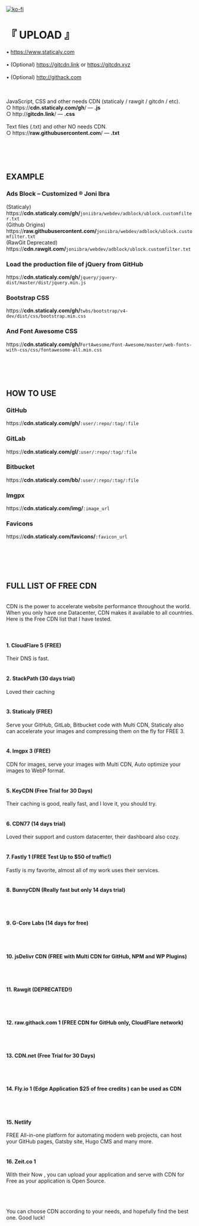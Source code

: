 [![ko-fi](https://www.ko-fi.com/img/githubbutton_sm.svg)](https://paypal.me/joniibra)


# 『 UPLOAD 』

•  https://www.staticaly.com
<br /><br />•  (Optional) https://gitcdn.link or https://gitcdn.xyz
<br /><br />•  (Optional) http://githack.com
<br /><br /><br />

JavaScript, CSS and other needs CDN (staticaly / rawgit / gitcdn / etc).
<br />
○  https://<b>cdn.staticaly.com/gh</b>/  ––  <b>.js</b>
<br />
○  http://<b>gitcdn.link</b>/  ––  <b>.css</b>
<br /><br />
Text files (.txt) and other NO needs CDN.
<br />
○  https://<b>raw.githubusercontent.com</b>/  ––  <b>.txt</b>
<br /><br /><br /><br /><br />


## EXAMPLE

### Ads Block – Customized ® Joni Ibra
(Staticaly) https://<b>cdn.staticaly.com/gh/</b><code>joniibra/webdev/adblock/ublock.customfilter.txt</code>
<br />(Github Origins) https://<b>raw.githubusercontent.com/</b><code>joniibra/webdev/adblock/ublock.customfilter.txt</code>
<br />(RawGit Deprecated) https://<b>cdn.rawgit.com/</b><code>joniibra/webdev/adblock/ublock.customfilter.txt</code>
<br />
### Load the production file of jQuery from GitHub
https://<b>cdn.staticaly.com/gh/</b><code>jquery/jquery-dist/master/dist/jquery.min.js</code>
<br />
### Bootstrap CSS
https://<b>cdn.staticaly.com/gh/</b><code>twbs/bootstrap/v4-dev/dist/css/bootstrap.min.css</code>
<br />
### And Font Awesome CSS
https://<b>cdn.staticaly.com/gh/</b><code>FortAwesome/Font-Awesome/master/web-fonts-with-css/css/fontawesome-all.min.css</code>
<br /><br /><br /><br /><br />


## HOW TO USE

### GitHub
https://<b>cdn.staticaly.com/gh/</b><code>:user/:repo/:tag/:file</code>
<br />
### GitLab
https://<b>cdn.staticaly.com/gl/</b><code>:user/:repo/:tag/:file</code>
<br />
### Bitbucket
https://<b>cdn.staticaly.com/bb/</b><code>:user/:repo/:tag/:file</code>
<br />
### Imgpx
https://<b>cdn.staticaly.com/img/</b><code>:image_url</code>
<br />
### Favicons
https://<b>cdn.staticaly.com/favicons/</b><code>:favicon_url</code>
<br /><br /><br />



<br /><br />
## FULL LIST OF FREE CDN
<br />
CDN is the power to accelerate website performance throughout the world. When you only have one Datacenter, CDN makes it available to all countries. Here is the Free CDN list that I have tested.
<br /><br /><br />

#### 1. CloudFlare 5 (FREE)
Their DNS is fast.
<br /><br />

#### 2. StackPath (30 days trial)
Loved their caching
<br /><br />

#### 3. Staticaly (FREE)
Serve your GitHub, GitLab, Bitbucket code with Multi CDN, Staticaly also can accelerate your images and compressing them on the fly for FREE 3.
<br /><br />

#### 4. Imgpx 3 (FREE)
CDN for images, serve your images with Multi CDN, Auto optimize your images to WebP format.
<br /><br />

#### 5. KeyCDN (Free Trial for 30 Days)
Their caching is good, really fast, and I love it, you should try.
<br /><br />

#### 6. CDN77 (14 days trial)
Loved their support and custom datacenter, their dashboard also cozy.
<br /><br />

#### 7. Fastly 1 (FREE Test Up to $50 of traffic!)
Fastly is my favorite, almost all of my work uses their services.
<br /><br />

#### 8. BunnyCDN (Really fast but only 14 days trial)
<br /><br />

#### 9. G-Core Labs (14 days for free)
<br /><br />

#### 10. jsDelivr CDN (FREE with Multi CDN for GitHub, NPM and WP Plugins)
<br /><br />

#### 11. Rawgit (DEPRECATED!)
<br /><br />

#### 12. raw.githack.com 1 (FREE CDN for GitHub only, CloudFlare network)
<br /><br />

#### 13. CDN.net (Free Trial for 30 Days)
<br /><br />

#### 14. Fly.io 1 (Edge Application $25 of free credits ) can be used as CDN
<br /><br />

#### 15. Netlify
FREE All-in-one platform for automating modern web projects, can host your GitHub pages, Gatsby site, Hugo CMS and many more.
<br /><br />

#### 16. Zeit.co 1
With their Now , you can upload your application and serve with CDN for Free as your application is Open Source.
<br /><br /><br /><br />

You can choose CDN according to your needs, and hopefully find the best one.
Good luck!
